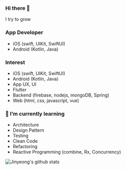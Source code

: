 ### Hi there 👋

I try to grow

### App Developer
  - iOS (swift, UIKit, SwiftUI)
  - Android (Kotlin, Java)

### Interest
  - iOS (swift, UIKit, SwiftUI)
  - Android (Kotlin, Java)
  - App UX, UI
  - Flutter
  - Backend (firebase, nodejs, mongoDB, Spring)
  - Web (html, css, javascript, vue)

### 🌱 I’m currently learning
  - Architecture
  - Design Pattern
  - Testing
  - Clean Code
  - Refactoring
  - Reactive Programming (combine, Rx, Concurrency)
  
  ![Jinyeong's github stats](https://github-readme-stats.vercel.app/api?username=jin0yoon&show_icons=true&theme=radical)
  
<!--
**jin0yoon/jin0yoon** is a ✨ _special_ ✨ repository because its `README.md` (this file) appears on your GitHub profile.

Here are some ideas to get you started:

- 🔭 I’m currently working on ...
- 🌱 I’m currently learning ...
- 👯 I’m looking to collaborate on ...
- 🤔 I’m looking for help with ...
- 💬 Ask me about ...
- 📫 How to reach me: ...
- 😄 Pronouns: ...
- ⚡ Fun fact: ...
-->
